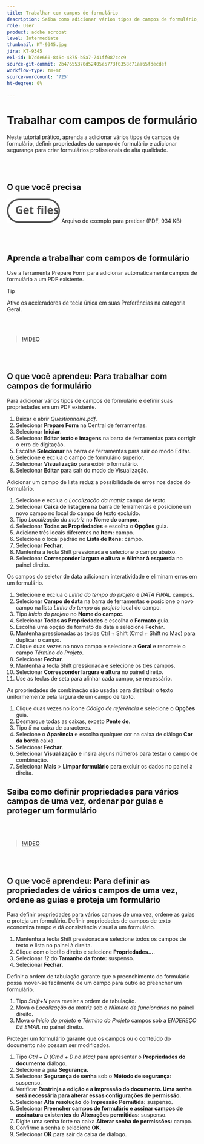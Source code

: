 ```yaml
---
title: Trabalhar com campos de formulário
description: Saiba como adicionar vários tipos de campos de formulário, definir propriedades de campos de formulário e adicionar segurança para criar formulários profissionais de alta qualidade
role: User
product: adobe acrobat
level: Intermediate
thumbnail: KT-9345.jpg
jira: KT-9345
exl-id: b7dde660-846c-4875-b5a7-741ff087ccc9
source-git-commit: 2b47655370d52405e5773f0358c71aa65fdecdef
workflow-type: tm+mt
source-wordcount: '725'
ht-degree: 0%

---
```


# Trabalhar com campos de formulário

Neste tutorial prático, aprenda a adicionar vários tipos de campos de formulário, definir propriedades do campo de formulário e adicionar segurança para criar formulários profissionais de alta qualidade.

<br> 

## O que você precisa

[![Obter arquivo](../assets/Getfiles.svg)](../assets/Questionnaire.pdf)
Arquivo de exemplo para praticar (PDF, 934 KB)

<br> 

## Aprenda a trabalhar com campos de formulário

Use a ferramenta Prepare Form para adicionar automaticamente campos de formulário a um PDF existente.

>[!TIP]
>
>Ative os aceleradores de tecla única em suas Preferências na categoria Geral.

<br> 

>[!VIDEO](https://video.tv.adobe.com/v/340084?quality=12&learn=on&hidetitle=true)

<br> 

## O que você aprendeu: Para trabalhar com campos de formulário

Para adicionar vários tipos de campos de formulário e definir suas propriedades em um PDF existente.

1. Baixar e abrir *Questionnaire.pdf*.
1. Selecionar **Prepare Form** na Central de ferramentas.
1. Selecionar **Iniciar**.
1. Selecionar **Editar texto e imagens** na barra de ferramentas para corrigir o erro de digitação.
1. Escolha **Selecionar** na barra de ferramentas para sair do modo Editar.
1. Selecione e exclua o campo de formulário superior.
1. Selecionar **Visualização** para exibir o formulário.
1. Selecionar **Editar** para sair do modo de Visualização.

Adicionar um campo de lista reduz a possibilidade de erros nos dados do formulário.

1. Selecione e exclua o *Localização da matriz* campo de texto.
1. Selecionar **Caixa de listagem** na barra de ferramentas e posicione um novo campo no local do campo de texto excluído.
1. Tipo *Localização da matriz* no **Nome do campo:**.
1. Selecionar **Todas as Propriedades** e escolha o **Opções** guia.
1. Adicione três locais diferentes no **Item:** campo.
1. Selecione o local padrão no **Lista de Itens:** campo.
1. Selecionar **Fechar**.
1. Mantenha a tecla Shift pressionada e selecione o campo abaixo.
1. Selecionar **Corresponder largura e altura** e **Alinhar à esquerda** no painel direito.

Os campos do seletor de data adicionam interatividade e eliminam erros em um formulário.

1. Selecione e exclua o *Linha do tempo do projeto* e *DATA FINAL* campos.
1. Selecionar **Campo de data** na barra de ferramentas e posicione o novo campo na lista *Linha do tempo do projeto* local do campo.
1. Tipo *Início do projeto* no **Nome do campo:**.
1. Selecionar **Todas as Propriedades** e escolha o **Formato** guia.
1. Escolha uma opção de formato de data e selecione **Fechar**.
1. Mantenha pressionadas as teclas Ctrl + Shift (Cmd + Shift no Mac) para duplicar o campo.
1. Clique duas vezes no novo campo e selecione a **Geral** e renomeie o campo *Término do Projeto*.
1. Selecionar **Fechar**.
1. Mantenha a tecla Shift pressionada e selecione os três campos.
1. Selecionar **Corresponder largura e altura** no painel direito.
1. Use as teclas de seta para alinhar cada campo, se necessário.

As propriedades de combinação são usadas para distribuir o texto uniformemente pela largura de um campo de texto.

1. Clique duas vezes no ícone *Código de referência* e selecione o **Opções** guia.
1. Desmarque todas as caixas, exceto **Pente de**.
1. Tipo *5* na caixa de caracteres.
1. Selecione o **Aparência** e escolha qualquer cor na caixa de diálogo **Cor da borda** caixa.
1. Selecionar **Fechar**.
1. Selecionar **Visualização** e insira alguns números para testar o campo de combinação.
1. Selecionar **Mais** > **Limpar formulário** para excluir os dados no painel à direita.

## Saiba como definir propriedades para vários campos de uma vez, ordenar por guias e proteger um formulário

<br> 

>[!VIDEO](https://video.tv.adobe.com/v/340096?hidetitle=true)

<br> 

## O que você aprendeu: Para definir as propriedades de vários campos de uma vez, ordene as guias e proteja um formulário

Para definir propriedades para vários campos de uma vez, ordene as guias e proteja um formulário. Definir propriedades de campos de texto economiza tempo e dá consistência visual a um formulário.

1. Mantenha a tecla Shift pressionada e selecione todos os campos de texto e lista no painel à direita.
1. Clique com o botão direito e selecione **Propriedades...**.
1. Selecionar *12* do **Tamanho da fonte:** suspenso.
1. Selecionar **Fechar**.

Definir a ordem de tabulação garante que o preenchimento do formulário possa mover-se facilmente de um campo para outro ao preencher um formulário.

1. Tipo *Shift+N* para revelar a ordem de tabulação.
1. Mova o *Localização da matriz* sob o *Número de funcionários* no painel direito.
1. Mova o *Início do projeto* e *Término do Projeto* campos sob a *ENDEREÇO DE EMAIL* no painel direito.

Proteger um formulário garante que os campos ou o conteúdo do documento não possam ser modificados.

1. Tipo *Ctrl + D (Cmd + D no Mac)* para apresentar o **Propriedades do documento** diálogo.
1. Selecione a guia **Segurança.**
1. Selecionar **Segurança de senha** sob o **Método de segurança:** suspenso.
1. Verificar **Restrinja a edição e a impressão do documento. Uma senha será necessária para alterar essas configurações de permissão.**
1. Selecionar **Alta resolução** do **Impressão Permitida:** suspenso.
1. Selecionar **Preencher campos de formulário e assinar campos de assinatura existentes** do **Alterações permitidas:** suspenso.
1. Digite uma senha forte na caixa **Alterar senha de permissões:** campo.
1. Confirme a senha e selecione **OK**.
1. Selecionar **OK** para sair da caixa de diálogo.
